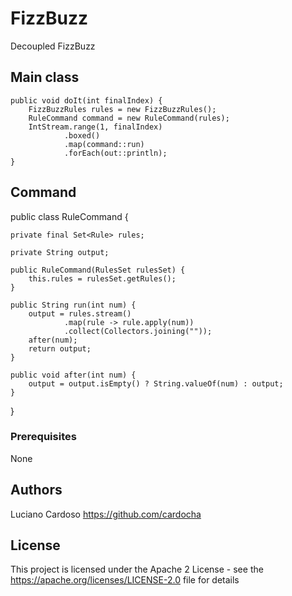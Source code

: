 # FizzBuzz
Decoupled FizzBuzz

## Main class

    public void doIt(int finalIndex) {
        FizzBuzzRules rules = new FizzBuzzRules();
        RuleCommand command = new RuleCommand(rules);
        IntStream.range(1, finalIndex)
                .boxed()
                .map(command::run)
                .forEach(out::println);
    }

## Command

public class RuleCommand {

    private final Set<Rule> rules;

    private String output;

    public RuleCommand(RulesSet rulesSet) {
        this.rules = rulesSet.getRules();
    }

    public String run(int num) {
        output = rules.stream()
                .map(rule -> rule.apply(num))
                .collect(Collectors.joining(""));
        after(num);
        return output;
    }

    public void after(int num) {
        output = output.isEmpty() ? String.valueOf(num) : output;
    }

}

### Prerequisites

None

## Authors

Luciano Cardoso https://github.com/cardocha

## License

This project is licensed under the Apache 2 License - see the https://apache.org/licenses/LICENSE-2.0 file for details
